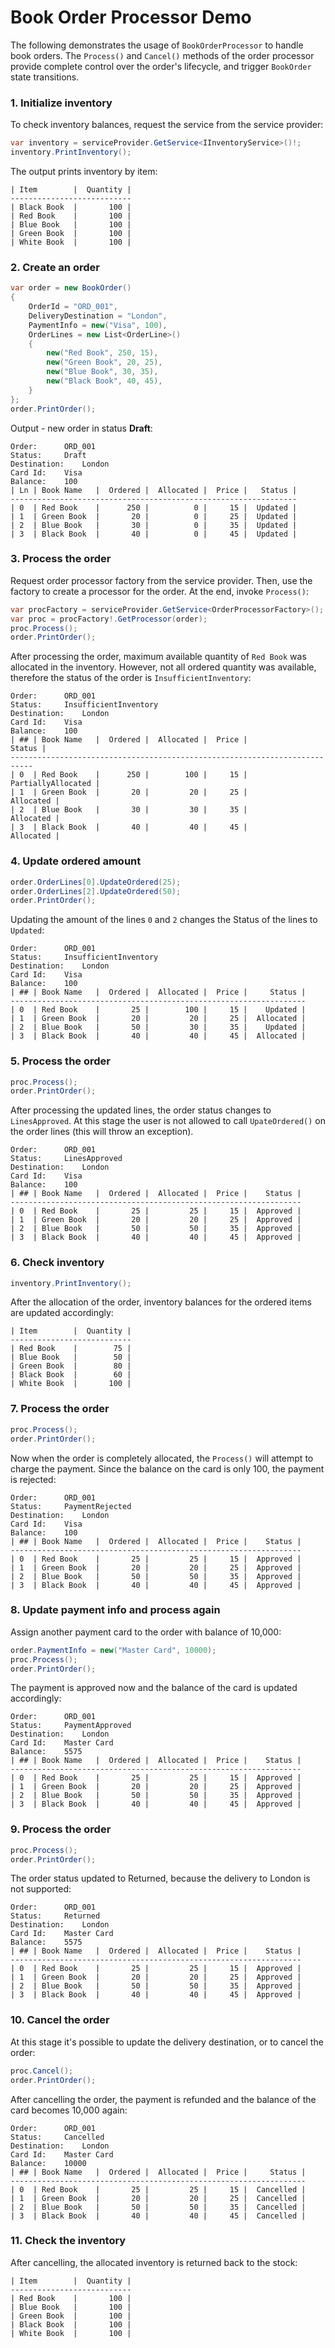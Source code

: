 # Book Order Processor Demo

The following demonstrates the usage of `BookOrderProcessor` to handle book orders.
The `Process()` and `Cancel()` methods of the order processor provide complete control
over the order's lifecycle, and trigger `BookOrder` state transitions.


### 1. Initialize inventory
To check inventory balances, request the service from the service provider:
```csharp
var inventory = serviceProvider.GetService<IInventoryService>()!;
inventory.PrintInventory();
```
The output prints inventory by item:
```text
| Item        |  Quantity |
---------------------------
| Black Book  |       100 |
| Red Book    |       100 |
| Blue Book   |       100 |
| Green Book  |       100 |
| White Book  |       100 |
```

### 2. Create an order
```csharp
var order = new BookOrder()
{
    OrderId = "ORD_001", 
    DeliveryDestination = "London",
    PaymentInfo = new("Visa", 100),
    OrderLines = new List<OrderLine>()
    {
        new("Red Book", 250, 15),
        new("Green Book", 20, 25),
        new("Blue Book", 30, 35),
        new("Black Book", 40, 45),
    }
};
order.PrintOrder();
```
Output - new order in status **Draft**:
```text
Order:		ORD_001
Status:		Draft
Destination:	London
Card Id:	Visa
Balance:	100
| Ln | Book Name   |  Ordered |  Allocated |  Price |   Status |
----------------------------------------------------------------
| 0  | Red Book    |      250 |          0 |     15 |  Updated |
| 1  | Green Book  |       20 |          0 |     25 |  Updated |
| 2  | Blue Book   |       30 |          0 |     35 |  Updated |
| 3  | Black Book  |       40 |          0 |     45 |  Updated |
```


### 3. Process the order
Request order processor factory from the service provider. Then, use the factory
to create a processor for the order. At the end, invoke `Process()`:
```csharp
var procFactory = serviceProvider.GetService<OrderProcessorFactory>();
var proc = procFactory!.GetProcessor(order);
proc.Process();
order.PrintOrder();
```
After processing the order, maximum available quantity of `Red Book` was allocated
in the inventory. However, not all ordered quantity was available, therefore
the status of the order is `InsufficientInventory`:
```text
Order:		ORD_001
Status:		InsufficientInventory
Destination:	London
Card Id:	Visa
Balance:	100
| ## | Book Name   |  Ordered |  Allocated |  Price |              Status |
---------------------------------------------------------------------------
| 0  | Red Book    |      250 |        100 |     15 |  PartiallyAllocated |
| 1  | Green Book  |       20 |         20 |     25 |           Allocated |
| 2  | Blue Book   |       30 |         30 |     35 |           Allocated |
| 3  | Black Book  |       40 |         40 |     45 |           Allocated |
```

### 4. Update ordered amount
```csharp
order.OrderLines[0].UpdateOrdered(25);
order.OrderLines[2].UpdateOrdered(50);
order.PrintOrder();
```
Updating the amount of the lines `0` and `2` changes the Status of the lines to `Updated`:
```
Order:		ORD_001
Status:		InsufficientInventory
Destination:	London
Card Id:	Visa
Balance:	100
| ## | Book Name   |  Ordered |  Allocated |  Price |     Status |
------------------------------------------------------------------
| 0  | Red Book    |       25 |        100 |     15 |    Updated |
| 1  | Green Book  |       20 |         20 |     25 |  Allocated |
| 2  | Blue Book   |       50 |         30 |     35 |    Updated |
| 3  | Black Book  |       40 |         40 |     45 |  Allocated |
```

### 5. Process the order
```csharp
proc.Process();
order.PrintOrder();
```
After processing the updated lines, the order status changes to `LinesApproved`.
At this stage the user is not allowed to call `UpateOrdered()` on the order lines
(this will throw an exception).
```
Order:		ORD_001
Status:		LinesApproved
Destination:	London
Card Id:	Visa
Balance:	100
| ## | Book Name   |  Ordered |  Allocated |  Price |    Status |
-----------------------------------------------------------------
| 0  | Red Book    |       25 |         25 |     15 |  Approved |
| 1  | Green Book  |       20 |         20 |     25 |  Approved |
| 2  | Blue Book   |       50 |         50 |     35 |  Approved |
| 3  | Black Book  |       40 |         40 |     45 |  Approved |
```

### 6. Check inventory
```csharp
inventory.PrintInventory();
```
After the allocation of the order, inventory balances for the ordered items are updated accordingly:
```
| Item        |  Quantity |
---------------------------
| Red Book    |        75 |
| Blue Book   |        50 |
| Green Book  |        80 |
| Black Book  |        60 |
| White Book  |       100 |
```


### 7. Process the order
```csharp
proc.Process();
order.PrintOrder();
```
Now when the order is completely allocated, the `Process()` will attempt to charge the payment.
Since the balance on the card is only 100, the payment is rejected:
```
Order:		ORD_001
Status:		PaymentRejected
Destination:	London
Card Id:	Visa
Balance:	100
| ## | Book Name   |  Ordered |  Allocated |  Price |    Status |
-----------------------------------------------------------------
| 0  | Red Book    |       25 |         25 |     15 |  Approved |
| 1  | Green Book  |       20 |         20 |     25 |  Approved |
| 2  | Blue Book   |       50 |         50 |     35 |  Approved |
| 3  | Black Book  |       40 |         40 |     45 |  Approved |
```


### 8. Update payment info and process again
Assign another payment card to the order with balance of 10,000:
```csharp
order.PaymentInfo = new("Master Card", 10000);
proc.Process();
order.PrintOrder();
```
The payment is approved now and the balance of the card is updated accordingly:
```
Order:		ORD_001
Status:		PaymentApproved
Destination:	London
Card Id:	Master Card
Balance:	5575
| ## | Book Name   |  Ordered |  Allocated |  Price |    Status |
-----------------------------------------------------------------
| 0  | Red Book    |       25 |         25 |     15 |  Approved |
| 1  | Green Book  |       20 |         20 |     25 |  Approved |
| 2  | Blue Book   |       50 |         50 |     35 |  Approved |
| 3  | Black Book  |       40 |         40 |     45 |  Approved |
```

### 9. Process the order
```csharp
proc.Process();
order.PrintOrder();
```
The order status updated to Returned, because the delivery to London is not supported:
```
Order:		ORD_001
Status:		Returned
Destination:	London
Card Id:	Master Card
Balance:	5575
| ## | Book Name   |  Ordered |  Allocated |  Price |    Status |
-----------------------------------------------------------------
| 0  | Red Book    |       25 |         25 |     15 |  Approved |
| 1  | Green Book  |       20 |         20 |     25 |  Approved |
| 2  | Blue Book   |       50 |         50 |     35 |  Approved |
| 3  | Black Book  |       40 |         40 |     45 |  Approved |
```


### 10. Cancel the order
At this stage it's possible to update the delivery destination, or to cancel the order:
```csharp
proc.Cancel();
order.PrintOrder();
```
After cancelling the order, the payment is refunded and the balance of the card becomes 10,000 again:
```
Order:		ORD_001
Status:		Cancelled
Destination:	London
Card Id:	Master Card
Balance:	10000
| ## | Book Name   |  Ordered |  Allocated |  Price |     Status |
------------------------------------------------------------------
| 0  | Red Book    |       25 |         25 |     15 |  Cancelled |
| 1  | Green Book  |       20 |         20 |     25 |  Cancelled |
| 2  | Blue Book   |       50 |         50 |     35 |  Cancelled |
| 3  | Black Book  |       40 |         40 |     45 |  Cancelled |
```

### 11. Check the inventory
After cancelling, the allocated inventory is returned back to the stock:
```
| Item        |  Quantity |
---------------------------
| Red Book    |       100 |
| Blue Book   |       100 |
| Green Book  |       100 |
| Black Book  |       100 |
| White Book  |       100 |
```

